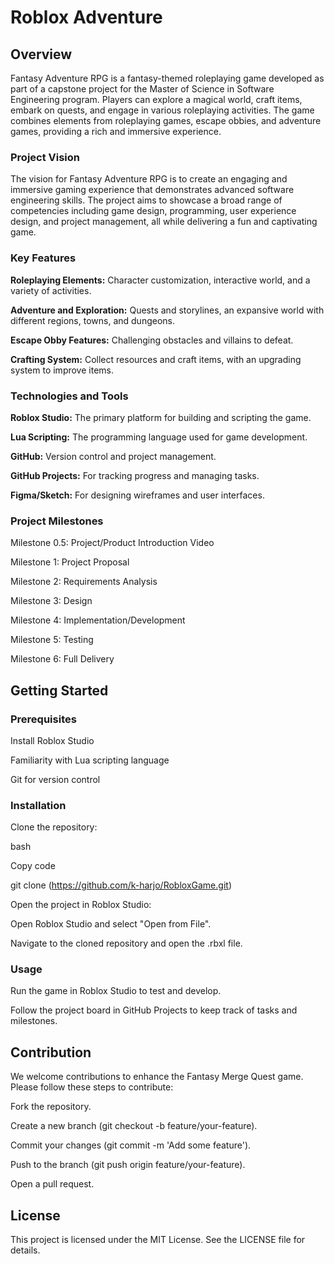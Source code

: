 # Roblox Adventure

## Overview

Fantasy Adventure RPG is a fantasy-themed roleplaying game developed as part of a capstone project for the Master of Science in Software Engineering program. Players can explore a magical world, craft items, embark on quests, and engage in various roleplaying activities. The game combines elements from roleplaying games, escape obbies, and adventure games, providing a rich and immersive experience.

### Project Vision

The vision for Fantasy Adventure RPG is to create an engaging and immersive gaming experience that demonstrates advanced software engineering skills. The project aims to showcase a broad range of competencies including game design, programming, user experience design, and project management, all while delivering a fun and captivating game.


### Key Features

**Roleplaying Elements:** Character customization, interactive world, and a variety of activities.

**Adventure and Exploration:** Quests and storylines, an expansive world with different regions, towns, and dungeons.

**Escape Obby Features:** Challenging obstacles and villains to defeat.

**Crafting System:** Collect resources and craft items, with an upgrading system to improve items.


### Technologies and Tools

**Roblox Studio:** The primary platform for building and scripting the game.

**Lua Scripting:** The programming language used for game development.

**GitHub:** Version control and project management.

**GitHub Projects:** For tracking progress and managing tasks.

**Figma/Sketch:** For designing wireframes and user interfaces.


### Project Milestones

Milestone 0.5: Project/Product Introduction Video

Milestone 1: Project Proposal

Milestone 2: Requirements Analysis

Milestone 3: Design

Milestone 4: Implementation/Development

Milestone 5: Testing

Milestone 6: Full Delivery


## Getting Started


### Prerequisites

Install Roblox Studio

Familiarity with Lua scripting language

Git for version control


### Installation

Clone the repository:

bash

Copy code

git clone (https://github.com/k-harjo/RobloxGame.git)

Open the project in Roblox Studio:

Open Roblox Studio and select "Open from File".

Navigate to the cloned repository and open the .rbxl file.


### Usage

Run the game in Roblox Studio to test and develop.

Follow the project board in GitHub Projects to keep track of tasks and milestones.


## Contribution

We welcome contributions to enhance the Fantasy Merge Quest game. Please follow these steps to contribute:

Fork the repository.

Create a new branch (git checkout -b feature/your-feature).

Commit your changes (git commit -m 'Add some feature').

Push to the branch (git push origin feature/your-feature).

Open a pull request.


## License

This project is licensed under the MIT License. See the LICENSE file for details.

